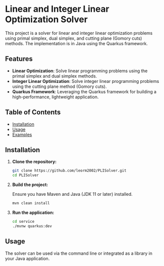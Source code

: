 # Linear and Integer Linear Optimization Solver

This project is a solver for linear and integer linear optimization problems using primal simplex, dual simplex, and cutting plane (Gomory cuts) methods. The implementation is in Java using the Quarkus framework.

## Features

- **Linear Optimization**: Solve linear programming problems using the primal simplex and dual simplex methods.
- **Integer Linear Optimization**: Solve integer linear programming problems using the cutting plane method (Gomory cuts).
- **Quarkus Framework**: Leveraging the Quarkus framework for building a high-performance, lightweight application.

## Table of Contents

- [Installation](#installation)
- [Usage](#usage)
- [Examples](#examples)

## Installation

1. **Clone the repository:**

    ```sh
    git clone https://github.com/leorm2002/PLISolver.git
    cd PLISolver
    ```

2. **Build the project:**

    Ensure you have Maven and Java (JDK 11 or later) installed.

    ```sh
    mvn clean install
    ```

3. **Run the application:**

    ```sh
    cd service
    ./mvnw quarkus:dev
    ```

## Usage

The solver can be used via the command line or integrated as a library in your Java application.

